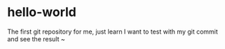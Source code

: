 # hello-world
The first git repository for me, just learn
I want to test with my git commit and see the result ~
